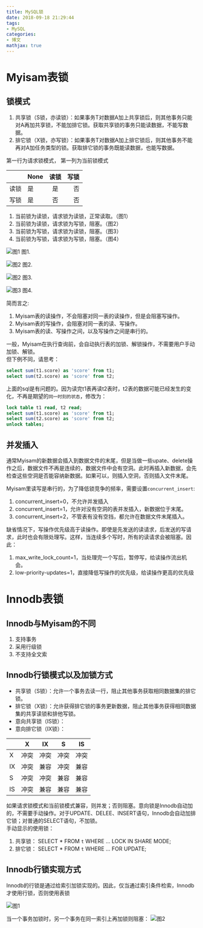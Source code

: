 ```yaml
---
title: MySQL锁
date: 2018-09-18 21:29:44
tags: 
- MySQL
categories:
- 博文
mathjax: true
---
```


# Myisam表锁
## 锁模式
1. 共享锁（S锁，亦读锁）：如果事务T对数据A加上共享锁后，则其他事务只能对A再加共享锁，不能加排它锁。获取共享锁的事务只能读数据，不能写数据。
2. 排它锁（X锁，亦写锁）：如果事务T对数据A加上排它锁后，则其他事务不能再对A加任务类型的锁。获取排它锁的事务既能读数据，也能写数据。

第一行为请求锁模式， 第一列为当前锁模式  

|| None   |      读锁     |  写锁 |
|------|--------|:-------------:|------:|
|读锁  | 是     |      是       |   否 |
|写锁  | 是     |      否       |   否 |
1. 当前锁为读锁，请求锁为读锁，正常读取。（图1）
2. 当前锁为读锁，请求锁为写锁，阻塞。（图2）
3. 当前锁为写锁，请求锁为读锁，阻塞。（图3）
4. 当前锁为写锁，请求锁为写锁，阻塞。（图4）

<!--more-->

![图1](/images/mysql/lock_read_read.png)
图1.

![图2](/images/mysql/lock_read_write.png)
图2.

![图2](/images/mysql/lock_write_read.png)
图3.

![图3](/images/mysql/lock_write_write.png)
图4.

简而言之: 
1. Myisam表的读操作，不会阻塞对同一表的读操作，但是会阻塞写操作。
2. Myisam表的写操作，会阻塞对同一表的读、写操作。
3. Myisam表的读、写操作之间，以及写操作之间是串行的。

一般，Myisam在执行查询前，会自动执行表的加锁、解锁操作，不需要用户手动加锁、解锁。  
但下例不同，请思考：
```sql
select sum(t1.score) as 'score' from t1;
select sum(t2.score) as 'score' from t2;
```

上面的sql是有问题的。因为读完t1表再读t2表时，t2表的数据可能已经发生的变化，不再是期望的`同一时刻的状态`，修改为：
```sql
lock table t1 read, t2 read;
select sum(t1.score) as 'score' from t1;
select sum(t2.score) as 'score' from t2;
unlock tables;
```

## 并发插入
通常Myisam的新数据会插入到数据文件的末尾，但是当做一些upate、delete操作之后，数据文件不再是连续的，数据文件中会有空洞。此时再插入新数据，会先检查这些空洞是否能容纳新数据。如果可以，则插入空洞，否则插入文件末尾。

Myisam里读写是串行的，为了降低锁竞争的频率，需要设置`concurrent_insert`:
1. concurrent_insert=0，不允许并发插入
2. concurrent_insert=1，允许对没有空洞的表并发插入，新数据位于末尾。
3. concurrent_insert=2，不管表有没有空挡，都允许在数据文件末尾插入。

缺省情况下，写操作优先级高于读操作。即使是先发送的读请求，后发送的写请求，此时也会有限处理写。这样，当连续多个写时，所有的读请求会被阻塞。因此：
1. max_write_lock_count=1，当处理完一个写后，暂停写，给读操作流出机会。
2. low-priority-updates=1，直接降低写操作的优先级，给读操作更高的优先级

# Innodb表锁
## Innodb与Myisam的不同
1. 支持事务
2. 采用行级锁
3. 不支持全文索

## Innodb行锁模式以及加锁方式
* 共享锁（S锁）：允许一个事务去读一行，阻止其他事务获取相同数据集的排它锁。
* 排它锁（X锁）：允许获得排它锁的事务更新数据，阻止其他事务获得相同数据集的共享读锁和排他写锁。
* 意向共享锁（IS锁）：
* 意向排它锁（IX锁）：

|  |  X   |  IX |  S   |  IS |
|--|------|-----|:----:|:---:|
| X |冲突 | 冲突 | 冲突 | 冲突 |
| IX|冲突 | 兼容 | 冲突 | 兼容 |
| S |冲突 | 冲突 | 兼容 | 兼容 |
| IS|冲突 | 兼容 | 兼容 | 兼容 |

如果请求锁模式和当前锁模式兼容，则并发；否则阻塞。意向锁是Innodb自动加的，不需要手动操作。对于UPDATE、DELEE、INSERT语句，Innodb会自动加排它锁；对普通的SELECT语句，不加锁。  
手动显示的使用锁：
1. 共享锁： SELECT * FROM `t` WHERE ... LOCK IN SHARE MODE;
2. 排它锁： SELECT * FROM `t` WHERE ... FOR UPDATE;

## Innodb行锁实现方式
Innodb的行锁是通过给索引加锁实现的。因此，仅当通过索引条件检索，Innodb才使用行锁，否则使用表锁

![图1](/images/mysql/innodb_S_X_block.png)

当一个事务加锁时，另一个事务在同一索引上再加锁则阻塞：
![图2](/images/mysql/innodb_S_X_sime_index_block.png)
